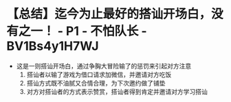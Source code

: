 # 【总结】迄今为止最好的搭讪开场白，没有之一！ - P1 - 不怕队长 - BV1Bs4y1H7WJ

-   这是一则搭讪开场白，通过争胸大冒险输了的惩罚来引起对方注意
    1.  搭讪者以输了游戏为借口请求加微信，并邀请对方吃饭
    2.  搭讪方式既不油腻又合情合理，为下次邀约做了铺垫
    3.  对方对搭讪者的方式表示赞赏，搭讪者得到肯定并邀请对方学习搭讪